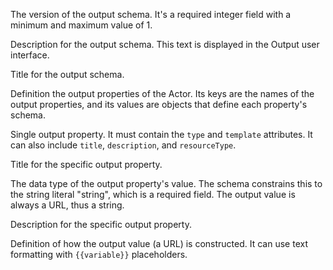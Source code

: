 [](/properties/actorOutputSchemaVersion)
The version of the output schema. It's a required integer field with a minimum and maximum value of 1.
[](!/properties/actorOutputSchemaVersion)

[](/properties/description)
Description for the output schema. This text is displayed in the Output user interface.
[](!/properties/description)

[](/properties/title)
Title for the output schema.
[](!/properties/title)

[](/properties/properties)
Definition the output properties of the Actor. Its keys are the names of the output properties, and its values are objects that define each property's schema.
[](!/properties/properties)

[](/properties/properties/patternProperties)
Single output property. It must contain the `type` and `template` attributes. It can also include `title`, `description`, and `resourceType`.
[](!/properties/properties/patternProperties)

[](/properties/properties/patternProperties/^/properties/title)
Title for the specific output property.
[](!/properties/properties/patternProperties/^/properties/title)

[](/properties/properties/patternProperties/^/properties/type)
The data type of the output property's value. The schema constrains this to the string literal "string", which is a required field. The output value is always a URL, thus a string.
[](!/properties/properties/patternProperties/^/properties/type)

[](/properties/properties/patternProperties/^/properties/description)
Description for the specific output property.
[](!/properties/properties/patternProperties/^/properties/description)

[](/properties/properties/patternProperties/^/properties/template)
Definition of how the output value (a URL) is constructed. It can use text formatting with `{{variable}}` placeholders.
[](!/properties/properties/patternProperties/^/properties/template)

